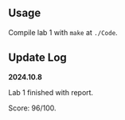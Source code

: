## Usage

Compile lab 1 with `make` at `./Code`.

## Update Log

**2024.10.8**

Lab 1 finished with report.

Score: 96/100.